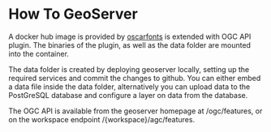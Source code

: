 # How To GeoServer

A docker hub image is provided by [oscarfonts](https://github.com/oscarfonts/docker-geoserver) is extended with OGC API plugin. The binaries of the plugin, as well as the data folder are mounted into the container.

The data folder is created by deploying geoserver locally, setting up the required services and commit the changes to github. You can either embed a data file inside the data folder, alternatively you can upload data to the PostGreSQL database and configure a layer on data from the database.

The OGC API is available from the geoserver homepage at /ogc/features, or on the workspace endpoint /{workspace}/agc/features.

